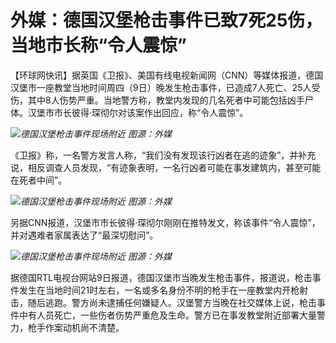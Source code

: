 # 外媒：德国汉堡枪击事件已致7死25伤，当地市长称“令人震惊”

【环球网快讯】据英国《卫报》、美国有线电视新闻网（CNN）等媒体报道，德国汉堡市一座教堂当地时间周四（9日）晚发生枪击事件，已造成7人死亡、25人受伤，其中8人伤势严重。当地警方称，教堂内发现的几名死者中可能包括凶手尸体。汉堡市市长彼得·琛彻尔对该案作出回应，称“令人震惊”。

![](https://inews.gtimg.com/news_bt/O39632Fks8s-VhECdXXceH-WM_k8ugsgzSaZ1Ep7hLnoUAA/1000)_德国汉堡枪击事件现场附近 图源：外媒_

《卫报》称，一名警方发言人称，“我们没有发现该行凶者在逃的迹象”，并补充说，相反调查人员发现，“有迹象表明，一名行凶者可能在事发建筑内，甚至可能在死者中间”。

![](https://inews.gtimg.com/om_bt/OXPqpWD5BXDNZlIonimHtKK2-1IrVahV8l5JuW1N31Q6QAA/1000)_德国汉堡枪击事件现场附近
图源：外媒_

另据CNN报道，汉堡市市长彼得·琛彻尔刚刚在推特发文，称该事件“令人震惊”，并对遇难者家属表达了“最深切慰问”。

![](https://inews.gtimg.com/om_bt/O6Y7A45vJy1jSTFYa53JRT02OIx-TypgH12zS7nNZVrQcAA/1000)_德国汉堡枪击事件现场附近 图源：外媒_

据德国RTL电视台网站9日报道，德国汉堡市当晚发生枪击事件，报道说，枪击事件发生在当地时间21时左右，一名或多名身份不明的枪手在一座教堂内开枪射击，随后逃跑。警方尚未逮捕任何嫌疑人。汉堡警方当晚在社交媒体上说，枪击事件中有人员死亡，一些伤者伤势严重危及生命。警方已在事发教堂附近部署大量警力，枪手作案动机尚不清楚。

